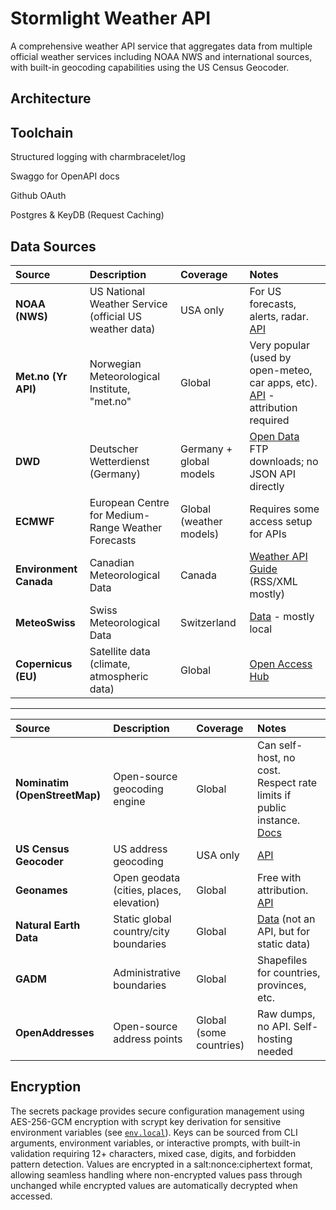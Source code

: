 # Stormlight Weather API

A comprehensive weather API service that aggregates data from multiple official weather services including NOAA NWS and international sources,
with built-in geocoding capabilities using the US Census Geocoder.

## Architecture

## Toolchain

Structured logging with charmbracelet/log

Swaggo for OpenAPI docs

Github OAuth

Postgres & KeyDB (Request Caching)

## Data Sources

| Source                 | Description                                            | Coverage                | Notes                                                                                                                       |
| :--------------------- | :----------------------------------------------------- | :---------------------- | :-------------------------------------------------------------------------------------------------------------------------- |
| **NOAA (NWS)**         | US National Weather Service (official US weather data) | USA only                | For US forecasts, alerts, radar. [API](https://www.weather.gov/documentation/services-web-api)                              |
| **Met.no (Yr API)**    | Norwegian Meteorological Institute, "met.no"           | Global                  | Very popular (used by open-meteo, car apps, etc). [API](https://api.met.no/weatherapi/documentation) - attribution required |
| **DWD**                | Deutscher Wetterdienst (Germany)                       | Germany + global models | [Open Data](https://opendata.dwd.de/) FTP downloads; no JSON API directly                                                   |
| **ECMWF**              | European Centre for Medium-Range Weather Forecasts     | Global (weather models) | Requires some access setup for APIs                                                                                         |
| **Environment Canada** | Canadian Meteorological Data                           | Canada                  | [Weather API Guide](https://weather.gc.ca/mainmenu/about_envcan_e.html) (RSS/XML mostly)                                    |
| **MeteoSwiss**         | Swiss Meteorological Data                              | Switzerland             | [Data](https://www.meteoswiss.admin.ch/) - mostly local                                                                     |
| **Copernicus (EU)**    | Satellite data (climate, atmospheric data)             | Global                  | [Open Access Hub](https://scihub.copernicus.eu/)                                                                            |

---

| Source                        | Description                              | Coverage                | Notes                                                                                                                          |
| :---------------------------- | :--------------------------------------- | :---------------------- | :----------------------------------------------------------------------------------------------------------------------------- |
| **Nominatim (OpenStreetMap)** | Open-source geocoding engine             | Global                  | Can self-host, no cost. Respect rate limits if public instance. [Docs](https://nominatim.org/release-docs/develop/api/Search/) |
| **US Census Geocoder**        | US address geocoding                     | USA only                | [API](https://geocoding.geo.census.gov/geocoder/)                                                                              |
| **Geonames**                  | Open geodata (cities, places, elevation) | Global                  | Free with attribution. [API](http://www.geonames.org/export/web-services.html)                                                 |
| **Natural Earth Data**        | Static global country/city boundaries    | Global                  | [Data](https://www.naturalearthdata.com/) (not an API, but for static data)                                                    |
| **GADM**                      | Administrative boundaries                | Global                  | Shapefiles for countries, provinces, etc.                                                                                      |
| **OpenAddresses**             | Open-source address points               | Global (some countries) | Raw dumps, no API. Self-hosting needed                                                                                         |

## Encryption

The secrets package provides secure configuration management using AES-256-GCM encryption with scrypt key derivation for sensitive environment variables (see [`env.local`](env.local)).
Keys can be sourced from CLI arguments, environment variables, or interactive prompts, with built-in validation requiring 12+ characters, mixed case, digits, and forbidden pattern detection. Values are encrypted in a salt:nonce:ciphertext format, allowing seamless handling where non-encrypted values pass through unchanged while encrypted values are automatically decrypted when accessed.
